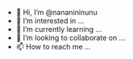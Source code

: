 - 👋 Hi, I’m @nananininunu
- 👀 I’m interested in ...
- 🌱 I’m currently learning ...
- 💞️ I’m looking to collaborate on ...
- 📫 How to reach me ...

<!---
nananininunu/nananininunu is a ✨ special ✨ repository because its `README.md` (this file) appears on your GitHub profile.
You can click the Preview link to take a look at your changes.
--->
